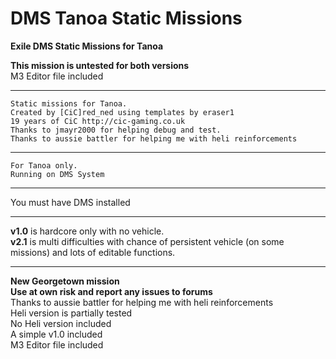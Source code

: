# DMS Tanoa Static Missions
<b>Exile DMS Static Missions for Tanoa</b><br>

<b>This mission is untested for both versions</b><br>
M3 Editor file included<br>

*******************************************************
	Static missions for Tanoa.
	Created by [CiC]red_ned using templates by eraser1 
	19 years of CiC http://cic-gaming.co.uk
	Thanks to jmayr2000 for helping debug and test.
	Thanks to aussie battler for helping me with heli reinforcements
*******************************************************
	For Tanoa only.
	Running on DMS System
*******************************************************
You must have DMS installed<br>

*******************************************************
<b>v1.0</b> is hardcore only with no vehicle.<br>
<b>v2.1</b> is multi difficulties with chance of persistent vehicle (on some missions) and lots of editable functions.
*******************************************************

<b>New Georgetown mission</b><br>
<b>Use at own risk and report any issues to forums</b><br>
Thanks to aussie battler for helping me with heli reinforcements <br>
Heli version is partially tested<br>
No Heli version included<br>
A simple v1.0 included<br>
M3 Editor file included<br>